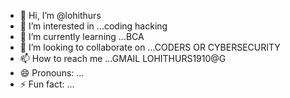 - 👋 Hi, I’m @lohithurs
- 👀 I’m interested in ...coding hacking
- 🌱 I’m currently learning ...BCA
- 💞️ I’m looking to collaborate on ...CODERS OR CYBERSECURITY
- 📫 How to reach me ...GMAIL LOHITHURS1910@G
- 😄 Pronouns: ...
- ⚡ Fun fact: ...

<!---
lohithurs/lohithurs is a ✨ special ✨ repository because its `README.md` (this file) appears on your GitHub profile.
You can click the Preview link to take a look at your changes.
--->
